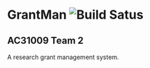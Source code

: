 # GrantMan ![Build Satus](https://travis-ci.com/gavinhenderson/AC31007-Team2.svg?token=zGHzssRv4pwPdCHDq9fz&branch=master)
## AC31009 Team 2

A research grant management system.
